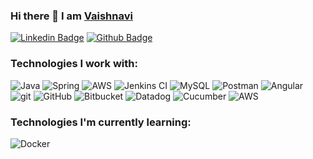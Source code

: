 ### Hi there 👋 I am [Vaishnavi](https://vaish-portfolio.netlify.app/)

[![Linkedin Badge](https://img.shields.io/badge/-vaishnavi-blue?style=flat-square&logo=Linkedin&logoColor=white&link=https://www.linkedin.com/in/vaish21sridh/)](https://www.linkedin.com/in/vaish21sridh/)
[![Github Badge](https://img.shields.io/badge/-vaishnavi-black?style=flat-square&logo=github&logoColor=white&link=https://github.com/vaishsridh/)](https://github.com/vaishsridh/)

<h3>Technologies I work with:</h3>
<p>
  <img alt="Java" src="https://img.shields.io/badge/-Java-007396?style=flat-square&logo=openjdk&logoColor=white" />
  <img alt="Spring" src="https://img.shields.io/badge/-Spring-6DB33F?style=flat-square&logo=Spring&logoColor=white" />
  <img alt="AWS" src="https://img.shields.io/badge/-AWS-232F3E?style=flat-square&logo=amazon-aws&logoColor=white" />

  <img alt="Jenkins CI" src="https://img.shields.io/badge/-Jenkins-D24939?style=flat-square&logo=Jenkins&logoColor=white" />

  <img alt="MySQL" src="https://img.shields.io/badge/-MySQL-4479A1?style=flat-square&logo=MySQL&logoColor=white" />
  <img alt="Postman" src="https://img.shields.io/badge/-Postman-FF6C37?style=flat-square&logo=postman&logoColor=white" />

  <img alt="Angular" src="https://img.shields.io/badge/-Angular-DD0031?style=flat-square&logo=Angular&logoColor=white" />

  <img alt="git" src="https://img.shields.io/badge/-Git-F05032?style=flat-square&logo=git&logoColor=white" />
  <img alt="GitHub" src="https://img.shields.io/badge/-GitHub-181717?style=flat-square&logo=GitHub&logoColor=white" />
  <img alt="Bitbucket" src="https://img.shields.io/badge/-Bitbucket-0052CC?style=flat-square&logo=bitbucket&logoColor=white" />

  <img alt="Datadog" src="https://img.shields.io/badge/-Datadog-632CA6?style=flat-square&logo=Datadog&logoColor=white" />
  <img alt="Cucumber" src="https://img.shields.io/badge/-Cucumber-23D96C?style=flat-square&logo=cucumber&logoColor=white" />
    <img alt="AWS" src="https://img.shields.io/badge/-AWS-232F3E?style=flat-square&logo=amazon-aws&logoColor=white" />

</p>

### Technologies I'm currently learning:
<p>
  <img alt="Docker" src="https://img.shields.io/badge/-Docker-232F3E?style=flat-square&logo=docker&logoColor=white" />
</p>



<!--
**vaishsridh/vaishsridh** is a ✨ _special_ ✨ repository because its `README.md` (this file) appears on your GitHub profile.

Here are some ideas to get you started:

- 🔭 I’m currently working on ...
- 🌱 I’m currently learning ...
- 👯 I’m looking to collaborate on ...
- 🤔 I’m looking for help with ...
- 💬 Ask me about ...
- 📫 How to reach me: ...
- 😄 Pronouns: ...
- ⚡ Fun fact: ...
-->
